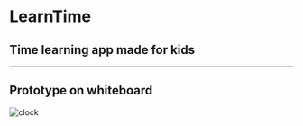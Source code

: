 # LearnTime
## Time learning app made for kids
-------------------------------------------
## Prototype on whiteboard
![clock](https://user-images.githubusercontent.com/71066639/192779112-69f25777-4427-41c3-ba54-42f760060c59.png)
